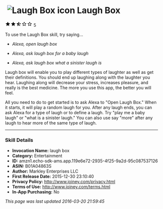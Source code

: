 # &nbsp;<img src="https://github.com/dale3h/alexa-skills-list/raw/master/skills/laugh-box/B01A04863S/app_icon" alt="Laugh Box icon" width="36"> Laugh Box
![2.5 stars](../../../images/ic_star_black_18dp_1x.png)![2.5 stars](../../../images/ic_star_black_18dp_1x.png)![2.5 stars](../../../images/ic_star_half_black_18dp_1x.png)![2.5 stars](../../../images/ic_star_border_black_18dp_1x.png)![2.5 stars](../../../images/ic_star_border_black_18dp_1x.png) 5

To use the Laugh Box skill, try saying...

* *Alexa, open laugh box*

* *Alexa, ask laugh box for a baby laugh*

* *Alexa, ask laugh box what a sinister laugh is*

Laugh box will enable you to play different types of laughter as well as get their definitions. You should end up laughing along with the laughter you hear. Laughing along will decrease your stress, increases pleasure, and really is the best medicine. The more you use this app, the better you will feel.

All you need to do to get started is to ask Alexa to "Open Laugh Box." When it starts, it will play a random laugh for you. After any laugh ends, you can ask Alexa for a type of laugh or to define a laugh. Try "play me a baby laugh" or "what is a sinister laugh." You can also use say "more" after any laugh to hear more of the same type of laugh.

***

### Skill Details

* **Invocation Name:** laugh box
* **Category:** Entertainment
* **ID:** amzn1.echo-sdk-ams.app.119e6e72-2935-4f25-9a2d-95c087537126
* **ASIN:** B01A04863S
* **Author:** Markley Enterprises LLC
* **First Release Date:** 2015-12-30 23:10:40
* **Privacy Policy:** http://www.joiney.com/privacy.html
* **Terms of Use:** http://www.joiney.com/terms.html
* **In-App Purchasing:** No

*This page was last updated 2016-03-20 21:59:45*
